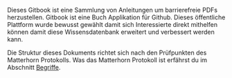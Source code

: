 Dieses Gitbook ist eine Sammlung von Anleitungen um barrierefreie PDFs herzustellen. Gitbook ist eine Buch Applikation für Github. Dieses öffentliche Plattform wurde bewusst gewählt damit sich Interessierte direkt mithelfen können damit diese Wissensdatenbank erweitert und verbessert werden kann.

Die Struktur dieses Dokuments richtet sich nach den Prüfpunkten des Matterhorn Protokolls. Was das Matterhorn Protokoll ist erfährst du im Abschnitt [Begriffe](/first-question.md).


